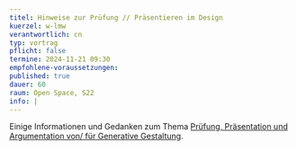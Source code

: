 ```yaml
---
titel: Hinweise zur Prüfung // Präsentieren im Design
kuerzel: w-lmw
verantwortlich: cn
typ: vortrag
pflicht: false
termine: 2024-11-21 09:30
empfohlene-voraussetzungen:
published: true
dauer: 60
raum: Open Space, S22
info: |
---
```


Einige Informationen und Gedanken zum Thema [Prüfung, Präsentation und Argumentation von/ für Generative Gestaltung](../../material/generative-gestaltung-praesentieren.zip).
